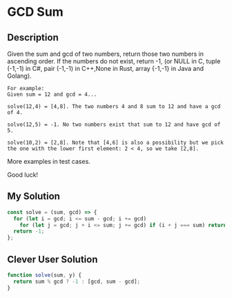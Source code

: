 # GCD Sum

## Description

Given the sum and gcd of two numbers, return those two numbers in ascending order. If the numbers do not exist, return -1, (or NULL in C, tuple (-1,-1) in C#, pair (-1,-1) in C++,None in Rust, array {-1,-1} in Java and Golang).

```
For example:
Given sum = 12 and gcd = 4...

solve(12,4) = [4,8]. The two numbers 4 and 8 sum to 12 and have a gcd of 4.

solve(12,5) = -1. No two numbers exist that sum to 12 and have gcd of 5.

solve(10,2) = [2,8]. Note that [4,6] is also a possibility but we pick the one with the lower first element: 2 < 4, so we take [2,8].
```

More examples in test cases.

Good luck!

## My Solution

```js
const solve = (sum, gcd) => {
  for (let i = gcd; i <= sum - gcd; i += gcd)
    for (let j = gcd; j + i <= sum; j += gcd) if (i + j === sum) return [i, j];
  return -1;
};
```

## Clever User Solution

```js
function solve(sum, y) {
  return sum % gcd ? -1 : [gcd, sum - gcd];
}
```
